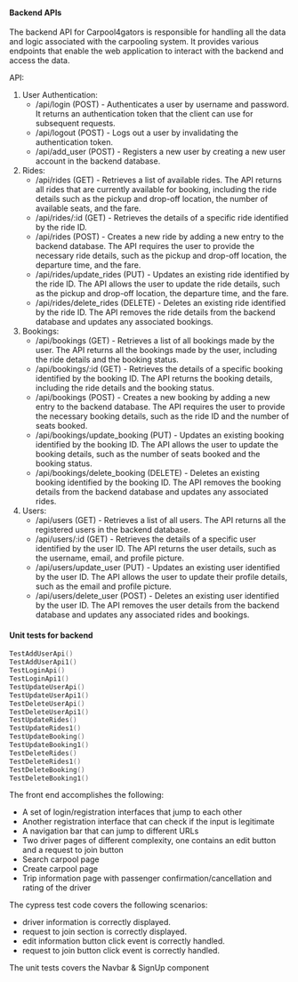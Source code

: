 #### Backend APIs

The backend API for Carpool4gators is responsible for handling all the data and logic associated with the carpooling system. It provides various endpoints that enable the web application to interact with the backend and access the data.

API:

1. User Authentication:
   - /api/login (POST) - Authenticates a user by username and password. It returns an authentication token that the client can use for subsequent requests.
   - /api/logout (POST) - Logs out a user by invalidating the authentication token.
   - /api/add_user (POST) - Registers a new user by creating a new user account in the backend database.
2. Rides:
   - /api/rides (GET) - Retrieves a list of available rides. The API returns all rides that are currently available for booking, including the ride details such as the pickup and drop-off location, the number of available seats, and the fare.
   - /api/rides/:id (GET) - Retrieves the details of a specific ride identified by the ride ID.
   - /api/rides (POST) - Creates a new ride by adding a new entry to the backend database. The API requires the user to provide the necessary ride details, such as the pickup and drop-off location, the departure time, and the fare.
   - /api/rides/update_rides (PUT) - Updates an existing ride identified by the ride ID. The API allows the user to update the ride details, such as the pickup and drop-off location, the departure time, and the fare.
   - /api/rides/delete_rides (DELETE) - Deletes an existing ride identified by the ride ID. The API removes the ride details from the backend database and updates any associated bookings.
3. Bookings:
   - /api/bookings (GET) - Retrieves a list of all bookings made by the user. The API returns all the bookings made by the user, including the ride details and the booking status.
   - /api/bookings/:id (GET) - Retrieves the details of a specific booking identified by the booking ID. The API returns the booking details, including the ride details and the booking status.
   - /api/bookings (POST) - Creates a new booking by adding a new entry to the backend database. The API requires the user to provide the necessary booking details, such as the ride ID and the number of seats booked.
   - /api/bookings/update_booking (PUT) - Updates an existing booking identified by the booking ID. The API allows the user to update the booking details, such as the number of seats booked and the booking status.
   - /api/bookings/delete_booking (DELETE) - Deletes an existing booking identified by the booking ID. The API removes the booking details from the backend database and updates any associated rides.
4. Users:
   - /api/users (GET) - Retrieves a list of all users. The API returns all the registered users in the backend database.
   - /api/users/:id (GET) - Retrieves the details of a specific user identified by the user ID. The API returns the user details, such as the username, email, and profile picture.
   - /api/users/update_user (PUT) - Updates an existing user identified by the user ID. The API allows the user to update their profile details, such as the email and profile picture.
   - /api/users/delete_user (POST) - Deletes an existing user identified by the user ID. The API removes the user details from the backend database and updates any associated rides and bookings.



#### Unit tests for backend

```go
TestAddUserApi()
TestAddUserApi1()
TestLoginApi()
TestLoginApi1()
TestUpdateUserApi()
TestUpdateUserApi1()
TestDeleteUserApi()
TestDeleteUserApi1()
TestUpdateRides()
TestUpdateRides1()
TestUpdateBooking()
TestUpdateBooking1()
TestDeleteRides()
TestDeleteRides1()
TestDeleteBooking()
TestDeleteBooking1()
```

The front end accomplishes the following:

- A set of login/registration interfaces that jump to each other
- Another registration interface that can check if the input is legitimate
- A navigation bar that can jump to different URLs
- Two driver pages of different complexity, one contains an edit button and a request to join button
- Search carpool page
- Create carpool page
- Trip information page with passenger confirmation/cancellation and rating of the driver

The cypress test code covers the following scenarios:

-  driver information is correctly displayed.
-  request to join section is correctly displayed.
-  edit information button click event is correctly handled.
-  request to join button click event is correctly handled.

The unit tests covers the Navbar & SignUp component
